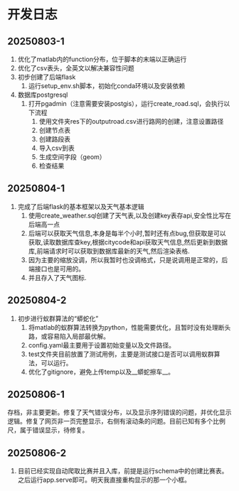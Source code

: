 # 开发日志

## 20250803-1

1. 优化了matlab内的function分布，位于脚本的末端以正确运行
2. 优化了csv表头，全英文以解决兼容性问题
3. 初步创建了后端flask
   1. 运行setup_env.sh脚本，初始化conda环境以及安装依赖
   <!-- 2. 运行start.sh脚本，启动后端服务 -->
4. 数据库postgresql
   1. 打开pgadmin（注意需要安装postgis），运行create_road.sql，会执行以下流程
      1. 使用文件夹res下的outputroad.csv进行路网的创建，注意设置路径
      2. 创建节点表
      3. 创建路段表
      4. 导入csv到表
      5. 生成空间字段（geom）
      6. 检查结果

## 20250804-1

1. 完成了后端flask的基本框架以及天气基本逻辑
   1. 使用create_weather.sql创建了天气表,以及创建key表存api,安全性比写在后端高一点
   2. 后端可以获取天气信息,本身是每半个小时,暂时还有点bug,但获取是可以获取,读取数据库查key,根据citycode和api获取天气信息,然后更新到数据库,前端请求时可以获取到数据库最新的天气,然后渲染表格.
   3. 因为主要的缩放没调，所以我暂时也没调格式，只是说调用是正常的，后端接口也是可用的。
   4. 并且存入了天气图标.

## 20250804-2

1. 初步进行蚁群算法的“蟒蛇化”
   1. 将matlab的蚁群算法转换为python，性能需要优化，且暂时没有处理断头路，或容易陷入局部最优解。
   2. config.yaml最主要用于设置初始变量以及文件路径。
   3. test文件夹目前放置了测试用例，主要是测试接口是否可以调用蚁群算法，可以运行。
   4. 优化了gitignore，避免上传temp以及__蟒蛇擦车__。

## 20250806-1

存档，非主要更新。修复了天气错误分布，以及显示序列错误的问题，并优化显示逻辑。修复了网页非一页完整显示，右侧有滚动条的问题。目前已知有多个比例尺，属于错误显示，待修复。

## 20250806-2

1. 目前已经实现自动爬取比赛并且入库，前提是运行schema中的创建比赛表。之后运行app.serve即可。明天我直接重构显示的那一个小框。
